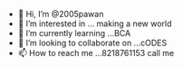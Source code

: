 - 👋 Hi, I’m @2005pawan
- 👀 I’m interested in ... making a new world 
- 🌱 I’m currently learning ...BCA
- 💞️ I’m looking to collaborate on ...cODES
- 📫 How to reach me ...8218761153 call me

<!---
2005pawan/2005pawan is a ✨ special ✨ repository because its `README.md` (this file) appears on your GitHub profile.
You can click the Preview link to take a look at your changes.
--->
